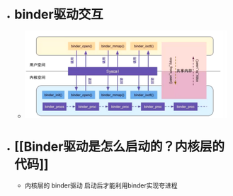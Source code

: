 - # binder驱动交互
	- ![image.png](../assets/image_1688284718335_0.png)
- # [[Binder驱动是怎么启动的？内核层的代码]]
	- 内核层的 binder驱动 启动后才能利用binder实现夸进程